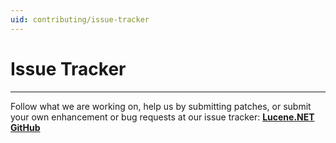 ```yaml
---
uid: contributing/issue-tracker
---
```

Issue Tracker
===============

---------------

Follow what we are working on, help us by submitting patches, or submit your own enhancement or bug requests at our issue tracker: __[Lucene.NET GitHub](https://github.com/apache/lucenenet/issues)__